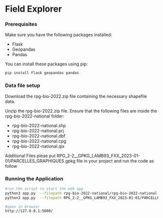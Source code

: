 # Field Explorer

### Prerequisites

Make sure you have the following packages installed:

- Flask
- Geopandas
- Pandas

You can install these packages using pip:

```sh
pip install Flask geopandas pandas
```
### Data file setup
Download the rpg-bio-2022.zip file containing the necessary shapefile data.

Unzip the rpg-bio-2022.zip file.
Ensure that the following files are inside the rpg-bio-2022-national folder:
- rpg-bio-2022-national.shp
- rpg-bio-2022-national.prj
- rpg-bio-2022-national.dbf
- rpg-bio-2022-national.cpg
- rpg-bio-2022-national.qix

Additional Files 
pleae put RPG_2-2__GPKG_LAMB93_FXX_2023-01-01/PARCELLES_GRAPHIQUES.gpkg file in your project and run the code as follow
### Running the Application

```sh
#run the script to start the web app
python3 app.py  --filepath rpg-bio-2022-national/rpg-bio-2022-national.shp
python3 app.py  --filepath RPG_2-2__GPKG_LAMB93_FXX_2023-01-01/PARCELLES_GRAPHIQUES.gpkg

#open in browser
http://127.0.0.1:5000/
```